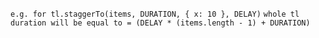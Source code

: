 `e.g. for tl.staggerTo(items, DURATION, { x: 10 }, DELAY)`
`whole tl duration will be equal to = (DELAY * (items.length - 1) + DURATION)`
